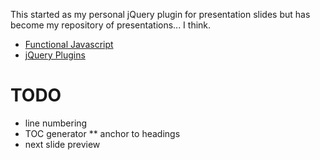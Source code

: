 This started as my personal jQuery plugin for presentation slides but has become my repository of presentations... I think.

* [Functional Javascript](http://kalisjoshua.github.com/BrowserSlides#functionaljs)
* [jQuery Plugins](http://kalisjoshua.github.com/BrowserSlides#jqueryplugins)

# TODO
* line numbering
* TOC generator
** anchor to headings
* next slide preview
